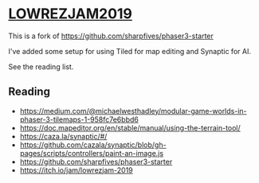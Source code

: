 # [LOWREZJAM2019](https://itch.io/jam/lowrezjam-2019)

This is a fork of https://github.com/sharpfives/phaser3-starter

I've added some setup for using Tiled for map editing and Synaptic for AI.

See the reading list.

## Reading

- https://medium.com/@michaelwesthadley/modular-game-worlds-in-phaser-3-tilemaps-1-958fc7e6bbd6
- https://doc.mapeditor.org/en/stable/manual/using-the-terrain-tool/
- https://caza.la/synaptic/#/
- https://github.com/cazala/synaptic/blob/gh-pages/scripts/controllers/paint-an-image.js
- https://github.com/sharpfives/phaser3-starter
- https://itch.io/jam/lowrezjam-2019
